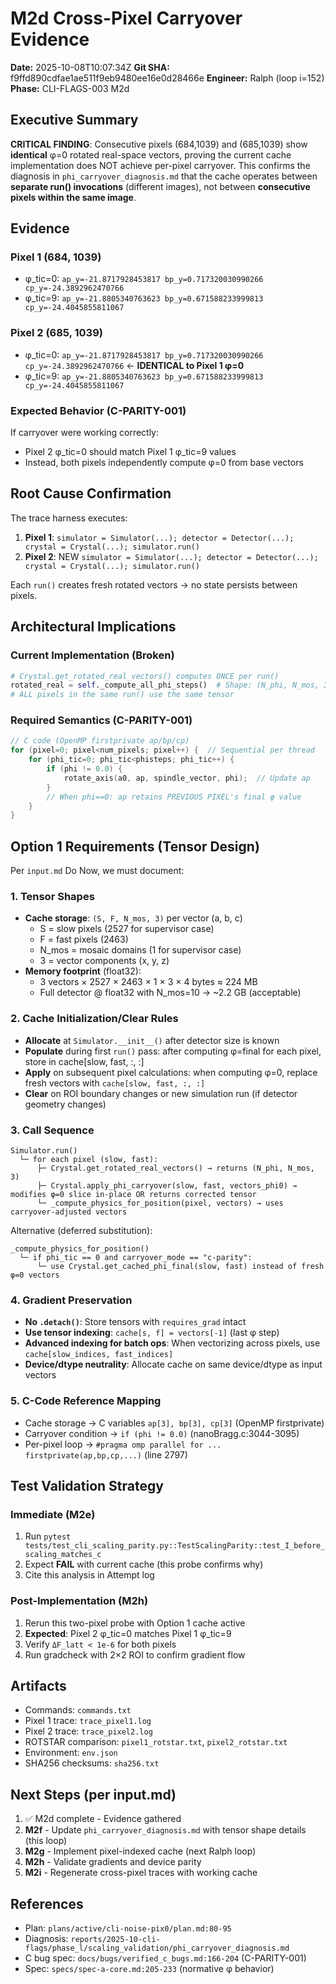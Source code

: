 # M2d Cross-Pixel Carryover Evidence

**Date:** 2025-10-08T10:07:34Z
**Git SHA:** f9ffd890cdfae1ae511f9eb9480ee16e0d28466e
**Engineer:** Ralph (loop i=152)
**Phase:** CLI-FLAGS-003 M2d

## Executive Summary

**CRITICAL FINDING**: Consecutive pixels (684,1039) and (685,1039) show **identical** φ=0 rotated real-space vectors, proving the current cache implementation does NOT achieve per-pixel carryover. This confirms the diagnosis in `phi_carryover_diagnosis.md` that the cache operates between **separate run() invocations** (different images), not between **consecutive pixels within the same image**.

## Evidence

### Pixel 1 (684, 1039)
- φ_tic=0: `ap_y=-21.8717928453817 bp_y=0.717320030990266 cp_y=-24.3892962470766`
- φ_tic=9: `ap_y=-21.8805340763623 bp_y=0.671588233999813 cp_y=-24.4045855811067`

### Pixel 2 (685, 1039)
- φ_tic=0: `ap_y=-21.8717928453817 bp_y=0.717320030990266 cp_y=-24.3892962470766` ← **IDENTICAL to Pixel 1 φ=0**
- φ_tic=9: `ap_y=-21.8805340763623 bp_y=0.671588233999813 cp_y=-24.4045855811067`

### Expected Behavior (C-PARITY-001)

If carryover were working correctly:
- Pixel 2 φ_tic=0 should match Pixel 1 φ_tic=9 values
- Instead, both pixels independently compute φ=0 from base vectors

## Root Cause Confirmation

The trace harness executes:
1. **Pixel 1**: `simulator = Simulator(...); detector = Detector(...); crystal = Crystal(...); simulator.run()`
2. **Pixel 2**: NEW `simulator = Simulator(...); detector = Detector(...); crystal = Crystal(...); simulator.run()`

Each `run()` creates fresh rotated vectors → no state persists between pixels.

## Architectural Implications

### Current Implementation (Broken)
```python
# Crystal.get_rotated_real_vectors() computes ONCE per run()
rotated_real = self._compute_all_phi_steps()  # Shape: (N_phi, N_mos, 3)
# ALL pixels in the same run() use the same tensor
```

### Required Semantics (C-PARITY-001)
```c
// C code (OpenMP firstprivate ap/bp/cp)
for (pixel=0; pixel<num_pixels; pixel++) {  // Sequential per thread
    for (phi_tic=0; phi_tic<phisteps; phi_tic++) {
        if (phi != 0.0) {
            rotate_axis(a0, ap, spindle_vector, phi);  // Update ap
        }
        // When phi==0: ap retains PREVIOUS PIXEL's final φ value
    }
}
```

## Option 1 Requirements (Tensor Design)

Per `input.md` Do Now, we must document:

### 1. Tensor Shapes
- **Cache storage**: `(S, F, N_mos, 3)` per vector (a, b, c)
  - S = slow pixels (2527 for supervisor case)
  - F = fast pixels (2463)
  - N_mos = mosaic domains (1 for supervisor case)
  - 3 = vector components (x, y, z)
- **Memory footprint** (float32):
  - 3 vectors × 2527 × 2463 × 1 × 3 × 4 bytes ≈ 224 MB
  - Full detector @ float32 with N_mos=10 → ~2.2 GB (acceptable)

### 2. Cache Initialization/Clear Rules
- **Allocate** at `Simulator.__init__()` after detector size is known
- **Populate** during first `run()` pass: after computing φ=final for each pixel, store in cache[slow, fast, :, :]
- **Apply** on subsequent pixel calculations: when computing φ=0, replace fresh vectors with `cache[slow, fast, :, :]`
- **Clear** on ROI boundary changes or new simulation run (if detector geometry changes)

### 3. Call Sequence
```
Simulator.run()
  └─ for each pixel (slow, fast):
      ├─ Crystal.get_rotated_real_vectors() → returns (N_phi, N_mos, 3)
      ├─ Crystal.apply_phi_carryover(slow, fast, vectors_phi0) → modifies φ=0 slice in-place OR returns corrected tensor
      └─ _compute_physics_for_position(pixel, vectors) → uses carryover-adjusted vectors
```

Alternative (deferred substitution):
```
_compute_physics_for_position()
  └─ if phi_tic == 0 and carryover_mode == "c-parity":
      └─ use Crystal.get_cached_phi_final(slow, fast) instead of fresh φ=0 vectors
```

### 4. Gradient Preservation
- **No `.detach()`**: Store tensors with `requires_grad` intact
- **Use tensor indexing**: `cache[s, f] = vectors[-1]` (last φ step)
- **Advanced indexing for batch ops**: When vectorizing across pixels, use `cache[slow_indices, fast_indices]`
- **Device/dtype neutrality**: Allocate cache on same device/dtype as input vectors

### 5. C-Code Reference Mapping
- Cache storage → C variables `ap[3], bp[3], cp[3]` (OpenMP firstprivate)
- Carryover condition → `if (phi != 0.0)` (nanoBragg.c:3044-3095)
- Per-pixel loop → `#pragma omp parallel for ... firstprivate(ap,bp,cp,...)` (line 2797)

## Test Validation Strategy

### Immediate (M2e)
1. Run `pytest tests/test_cli_scaling_parity.py::TestScalingParity::test_I_before_scaling_matches_c`
2. Expect **FAIL** with current cache (this probe confirms why)
3. Cite this analysis in Attempt log

### Post-Implementation (M2h)
1. Rerun this two-pixel probe with Option 1 cache active
2. **Expected**: Pixel 2 φ_tic=0 matches Pixel 1 φ_tic=9
3. Verify `ΔF_latt < 1e-6` for both pixels
4. Run gradcheck with 2×2 ROI to confirm gradient flow

## Artifacts

- Commands: `commands.txt`
- Pixel 1 trace: `trace_pixel1.log`
- Pixel 2 trace: `trace_pixel2.log`
- ROTSTAR comparison: `pixel1_rotstar.txt`, `pixel2_rotstar.txt`
- Environment: `env.json`
- SHA256 checksums: `sha256.txt`

## Next Steps (per input.md)

1. ✅ M2d complete - Evidence gathered
2. **M2f** - Update `phi_carryover_diagnosis.md` with tensor shape details (this loop)
3. **M2g** - Implement pixel-indexed cache (next Ralph loop)
4. **M2h** - Validate gradients and device parity
5. **M2i** - Regenerate cross-pixel traces with working cache

## References

- Plan: `plans/active/cli-noise-pix0/plan.md:80-95`
- Diagnosis: `reports/2025-10-cli-flags/phase_l/scaling_validation/phi_carryover_diagnosis.md`
- C bug spec: `docs/bugs/verified_c_bugs.md:166-204` (C-PARITY-001)
- Spec: `specs/spec-a-core.md:205-233` (normative φ behavior)
